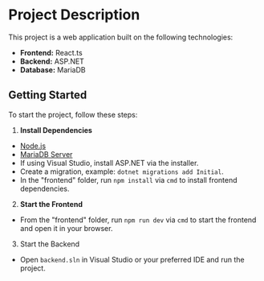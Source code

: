 # Project Description

This project is a web application built on the following technologies:

* **Frontend:** React.ts
* **Backend:** ASP.NET
* **Database:** MariaDB

## Getting Started

To start the project, follow these steps:

1. **Install Dependencies**
- [Node.js](https://nodejs.org/en)
- [MariaDB Server](https://mariadb.org/download/?t=mariadb&p=mariadb&r=11.5.2&os=windows&cpu=x86_64&pkg=msi&mirror=fastmirror)
- If using Visual Studio, install ASP.NET via the installer.
- Create a migration, example: `dotnet migrations add Initial`.
- In the "frontend" folder, run `npm install` via `cmd` to install frontend dependencies.
2. **Start the Frontend**
- From the "frontend" folder, run `npm run dev` via `cmd` to start the frontend and open it in your browser.
3. Start the Backend
- Open `backend.sln` in Visual Studio or your preferred IDE and run the project.



